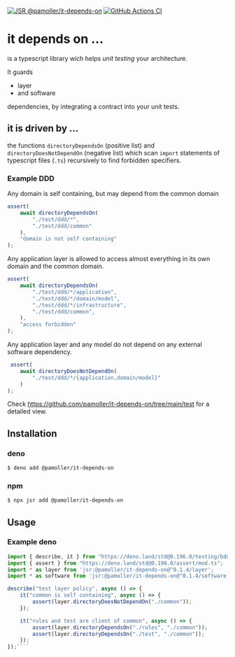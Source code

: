 [![JSR @pamoller/it-depends-on](https://jsr.io/badges/@pamoller/it-depends-on)](https://jsr.io/@pamoller/it-depends-on)
[![GitHub Actions CI](https://github.com/pamoller/it-depends-on/workflows/ci/badge.svg)](https://github.com/pamoller/it-depends-on/actions/workflows/ci.yml)
# it depends on ...

is a typescript library wich helps *unit testing* your architecture.

It guards
* layer
* and software

 dependencies, by integrating a contract into your unit tests. 

## it is driven by ...
the functions ``directoryDependsOn`` (positive list) and ``directoryDoesNotDependOn`` (negative list) which scan  ``import`` statements of typescript files (``.ts``) recursively to find forbidden specifiers.

 ### Example DDD 

Any domain is self containing, but may depend from the common domain

````typescript
assert(
    await directoryDependsOn(
        "./test/ddd/*",
        "./test/ddd/common"
    ),
    "domain is not self containing"
);

````
Any application layer is allowed to access almost everything in its own domain and the common domain. 
````typescript
assert(
    await directoryDependsOn(
        "./test/ddd/*/application",
        "./test/ddd/*/domain/model",
        "./test/ddd/*/infrastructure",
        "./test/ddd/common",
    ),
    "access forbidden"
);
````
Any application layer and any model do not depend on any external software dependency.

````typescript 
 assert(
    await directoryDoesNotDependOn(
        "./test/ddd/*/{application,domain/model}"
    )
);
````

Check https://github.com/pamoller/it-depends-on/tree/main/test for a detailed view.

## Installation

### deno
````bash
$ deno add @pamoller/it-depends-on
````

### npm
````bash
$ npx jsr add @pamoller/it-depends-on 
````

## Usage

### Example deno
````typescript
import { describe, it } from "https://deno.land/std@0.196.0/testing/bdd.ts";
import { assert } from "https://deno.land/std@0.196.0/assert/mod.ts";
import * as layer from 'jsr:@pamoller/it-depends-on@^0.1.4/layer';
import * as software from 'jsr:@pamoller/it-depends-on@^0.1.4/software';

describe("test layer policy", async () => {
    it("common is self containing", async () => {
        assert(layer.directoryDoesNotDependOn("./common"));
    });

    it("rules and test are client of common", async () => {
        assert(layer.directoryDependsOn("./rules", "./common"));
        assert(layer.directoryDependsOn("./test", "./common"));
    });
});````
